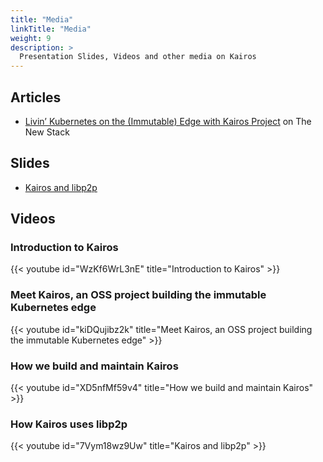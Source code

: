 ```yaml
---
title: "Media"
linkTitle: "Media"
weight: 9
description: >
  Presentation Slides, Videos and other media on Kairos
---
```


## Articles

 * [Livin’ Kubernetes on the (Immutable) Edge with Kairos Project](https://thenewstack.io/livin-kubernetes-on-the-immutable-edge-with-kairos-project/) on The New Stack

## Slides

 * [Kairos and libp2p](https://github.com/kairos-io/kairos/files/10743709/Kairos_P2P.pdf)

## Videos

### Introduction to Kairos

{{< youtube id="WzKf6WrL3nE" title="Introduction to Kairos" >}}

### Meet Kairos, an OSS project building the immutable Kubernetes edge

{{< youtube id="kiDQujibz2k" title="Meet Kairos, an OSS project building the immutable Kubernetes edge" >}}

### How we build and maintain Kairos

{{< youtube id="XD5nfMf59v4" title="How we build and maintain Kairos" >}}

### How Kairos uses libp2p

{{< youtube id="7Vym18wz9Uw" title="Kairos and libp2p" >}}
